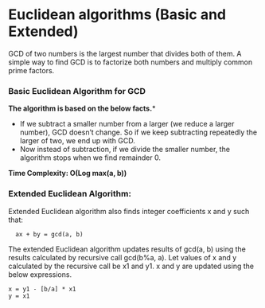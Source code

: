 # Euclidean algorithms (Basic and Extended)
GCD of two numbers is the largest number that divides both of them. A simple way to find GCD is to factorize both numbers and multiply common prime factors.

### Basic Euclidean Algorithm for GCD 
**The algorithm is based on the below facts.*** 

* If we subtract a smaller number from a larger (we reduce a larger number), GCD doesn’t change. So if we keep subtracting repeatedly the larger of two, we end up with GCD.
* Now instead of subtraction, if we divide the smaller number, the algorithm stops when we find remainder 0.

**Time Complexity: O(Log max(a, b))**

### Extended Euclidean Algorithm: 
Extended Euclidean algorithm also finds integer coefficients x and y such that: 

```
  ax + by = gcd(a, b) 
```

The extended Euclidean algorithm updates results of gcd(a, b) using the results calculated by recursive call gcd(b%a, a). Let values of x and y calculated by the recursive call be x1 and y1. x and y are updated using the below expressions. 

```
x = y1 - [b/a] * x1
y = x1
```